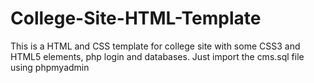 # College-Site-HTML-Template
This is a HTML and CSS template for college site with some CSS3 and HTML5 elements, php login and databases.
Just import the cms.sql file using phpmyadmin
